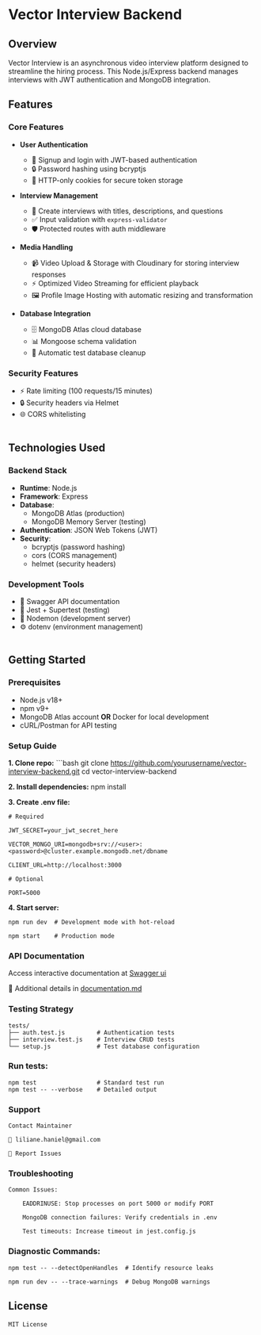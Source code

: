 # Vector Interview Backend

## Overview
Vector Interview is an asynchronous video interview platform designed to streamline the hiring process. This Node.js/Express backend manages interviews with JWT authentication and MongoDB integration.

## Features

### Core Features
- **User Authentication**
  - 🔐 Signup and login with JWT-based authentication
  - 🔒 Password hashing using bcryptjs
  - 🍪 HTTP-only cookies for secure token storage

- **Interview Management**
  - 📝 Create interviews with titles, descriptions, and questions
  - ✅ Input validation with `express-validator`
  - 🛡️ Protected routes with auth middleware
 
- **Media Handling**
	- 📹 Video Upload & Storage with Cloudinary for storing interview responses
	- ⚡ Optimized Video Streaming for efficient playback
	- 🖼️ Profile Image Hosting with automatic resizing and transformation

- **Database Integration**
  - 🗄️ MongoDB Atlas cloud database
  - 📊 Mongoose schema validation
  - 🧹 Automatic test database cleanup

### Security Features
- ⚡ Rate limiting (100 requests/15 minutes)
- 🔒 Security headers via Helmet
- 🌐 CORS whitelisting
<br><br>

## Technologies Used

### Backend Stack
- **Runtime**: Node.js
- **Framework**: Express
- **Database**: 
  - MongoDB Atlas (production)
  - MongoDB Memory Server (testing)
- **Authentication**: JSON Web Tokens (JWT)
- **Security**: 
  - bcryptjs (password hashing)
  - cors (CORS management)
  - helmet (security headers)

### Development Tools
- 📝 Swagger API documentation
- 🧪 Jest + Supertest (testing)
- 🔄 Nodemon (development server)
- ⚙️ dotenv (environment management)
<br><br>

## Getting Started

### Prerequisites
- Node.js v18+
- npm v9+
- MongoDB Atlas account **OR** Docker for local development
- cURL/Postman for API testing

### Setup Guide
**1. Clone repo:**
	```bash
	git clone https://github.com/yourusername/vector-interview-backend.git
	cd vector-interview-backend

**2. Install dependencies:**
	npm install

**3. Create .env file:**

	# Required

	JWT_SECRET=your_jwt_secret_here

	VECTOR_MONGO_URI=mongodb+srv://<user>:<password>@cluster.example.mongodb.net/dbname

	CLIENT_URL=http://localhost:3000
	
	# Optional

	PORT=5000

**4. Start server:**

	npm run dev  # Development mode with hot-reload
 
	npm start    # Production mode

### API Documentation
Access interactive documentation at [Swagger ui](http://localhost:5000/api-docs)

📄 Additional details in [documentation.md](https://github.com/LukongL/vector-interview-backend/blob/main/documentation.md)

### Testing Strategy
	tests/
	├── auth.test.js         # Authentication tests
	├── interview.test.js    # Interview CRUD tests
	└── setup.js             # Test database configuration

### Run tests:
	npm test                 # Standard test run
	npm test -- --verbose    # Detailed output


### Support

	Contact Maintainer
	
	📧 liliane.haniel@gmail.com
	
	🐛 Report Issues

### Troubleshooting

	Common Issues:
	
		EADDRINUSE: Stop processes on port 5000 or modify PORT
		
		MongoDB connection failures: Verify credentials in .env
		
		Test timeouts: Increase timeout in jest.config.js

### Diagnostic Commands:

	npm test -- --detectOpenHandles  # Identify resource leaks

	npm run dev -- --trace-warnings  # Debug MongoDB warnings

## License

	MIT License



